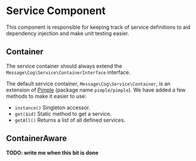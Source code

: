 # Service Component

This component is responsible for keeping track of service definitions to aid dependency injection and make unit testing easier.

## Container

The service container should always extend the `Message\Cog\Service\ContainerInterface` interface.

The default service container, `Message\Cog\Service\Container`, is an extension of [Pimple](http://pimple.sensiolabs.org/) (package name `pimple/pimple`). We have added a few methods to make it easier to use:

* `instance()` Singleton accessor.
* `get($id)` Static method to get a service.
* `getAll()` Returns a list of all defined services.

## ContainerAware

**TODO: write me when this bit is done**